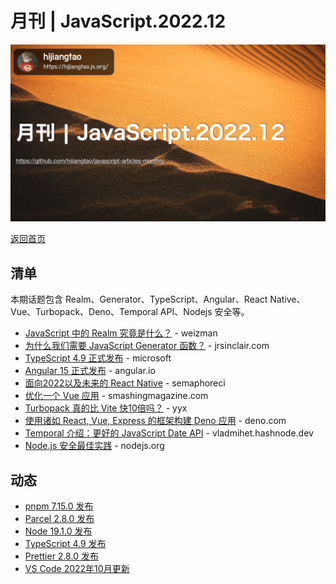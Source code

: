 # 月刊 | JavaScript.2022.12

![](./img/12.png )

[返回首页](https://github.com/hijiangtao/javascript-articles-monthly)


## 清单

本期话题包含 Realm、Generator、TypeScript、Angular、React Native、Vue、Turbopack、Deno、Temporal API、Nodejs 安全等。

* [JavaScript 中的 Realm 究竟是什么？](https://weizman.github.io/page-what-is-a-realm-in-js/) - weizman
* [为什么我们需要 JavaScript Generator 函数？](https://jrsinclair.com/articles/2022/why-would-anyone-need-javascript-generator-functions/) - jrsinclair.com
* [TypeScript 4.9 正式发布](https://devblogs.microsoft.com/typescript/announcing-typescript-4-9/) - microsoft
* [Angular 15 正式发布](https://blog.angular.io/angular-v15-is-now-available-df7be7f2f4c8) - angular.io
* [面向2022以及未来的 React Native](https://semaphoreci.com/blog/react-native) - semaphoreci
* [优化一个 Vue 应用](https://www.smashingmagazine.com/2022/11/optimizing-vue-app/) - smashingmagazine.com
* [Turbopack 真的比 Vite 快10倍吗？](https://github.com/yyx990803/vite-vs-next-turbo-hmr/discussions/8) - yyx
* [使用诸如 React, Vue, Express 的框架构建 Deno 应用](https://deno.com/blog/frameworks-with-npm) - deno.com
* [Temporal 介绍：更好的 JavaScript Date API](https://vladmihet.hashnode.dev/temporal-api-javascript-dates-but-better) - vladmihet.hashnode.dev
* [Node.js 安全最佳实践](https://nodejs.org/en/docs/guides/security/) - nodejs.org

## 动态

* [pnpm 7.15.0 发布](https://github.com/pnpm/pnpm/releases/tag/v7.15.0)
* [Parcel 2.8.0 发布](https://parceljs.org/blog/v2-8-0/)
* [Node 19.1.0 发布](https://nodejs.org/en/blog/release/v19.1.0/)
* [TypeScript 4.9 发布](https://devblogs.microsoft.com/typescript/announcing-typescript-4-9/)
* [Prettier 2.8.0 发布](https://prettier.io/blog/2022/11/23/2.8.0.html)
* [VS Code 2022年10月更新](https://code.visualstudio.com/updates/v1_73)


